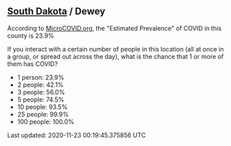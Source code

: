 
## [South Dakota](/united-states/south-dakota) / Dewey

According to [MicroCOVID.org](http://microcovid.org),
the "Estimated Prevalence" of COVID in this county is 23.9%

If you interact with a certain number of people in this location
(all at once in a group, or spread out across the day), what is the chance that
1 or more of them has COVID?

- 1 person: 23.9%
- 2 people: 42.1%
- 3 people: 56.0%
- 5 people: 74.5%
- 10 people: 93.5%
- 25 people: 99.9%
- 100 people: 100.0%

Last updated: 2020-11-23 00:19:45.375856 UTC
